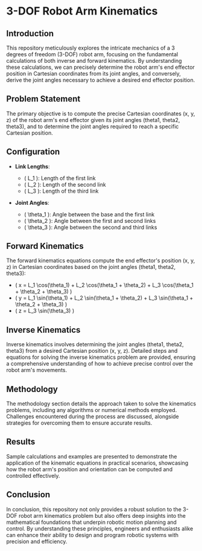 # 3-DOF Robot Arm Kinematics

## Introduction
This repository meticulously explores the intricate mechanics of a 3 degrees of freedom (3-DOF) robot arm, focusing on the fundamental calculations of both inverse and forward kinematics. By understanding these calculations, we can precisely determine the robot arm's end effector position in Cartesian coordinates from its joint angles, and conversely, derive the joint angles necessary to achieve a desired end effector position.

## Problem Statement
The primary objective is to compute the precise Cartesian coordinates (x, y, z) of the robot arm's end effector given its joint angles (theta1, theta2, theta3), and to determine the joint angles required to reach a specific Cartesian position.

## Configuration
- **Link Lengths**:
  - \( L_1 \): Length of the first link
  - \( L_2 \): Length of the second link
  - \( L_3 \): Length of the third link
  
- **Joint Angles**:
  - \( \theta_1 \): Angle between the base and the first link
  - \( \theta_2 \): Angle between the first and second links
  - \( \theta_3 \): Angle between the second and third links

## Forward Kinematics
The forward kinematics equations compute the end effector's position (x, y, z) in Cartesian coordinates based on the joint angles (theta1, theta2, theta3):
- \( x = L_1 \cos(\theta_1) + L_2 \cos(\theta_1 + \theta_2) + L_3 \cos(\theta_1 + \theta_2 + \theta_3) \)
- \( y = L_1 \sin(\theta_1) + L_2 \sin(\theta_1 + \theta_2) + L_3 \sin(\theta_1 + \theta_2 + \theta_3) \)
- \( z = L_3 \sin(\theta_3) \)

## Inverse Kinematics
Inverse kinematics involves determining the joint angles (theta1, theta2, theta3) from a desired Cartesian position (x, y, z). Detailed steps and equations for solving the inverse kinematics problem are provided, ensuring a comprehensive understanding of how to achieve precise control over the robot arm's movements.

## Methodology
The methodology section details the approach taken to solve the kinematics problems, including any algorithms or numerical methods employed. Challenges encountered during the process are discussed, alongside strategies for overcoming them to ensure accurate results.

## Results
Sample calculations and examples are presented to demonstrate the application of the kinematic equations in practical scenarios, showcasing how the robot arm's position and orientation can be computed and controlled effectively.

## Conclusion
In conclusion, this repository not only provides a robust solution to the 3-DOF robot arm kinematics problem but also offers deep insights into the mathematical foundations that underpin robotic motion planning and control. By understanding these principles, engineers and enthusiasts alike can enhance their ability to design and program robotic systems with precision and efficiency.
